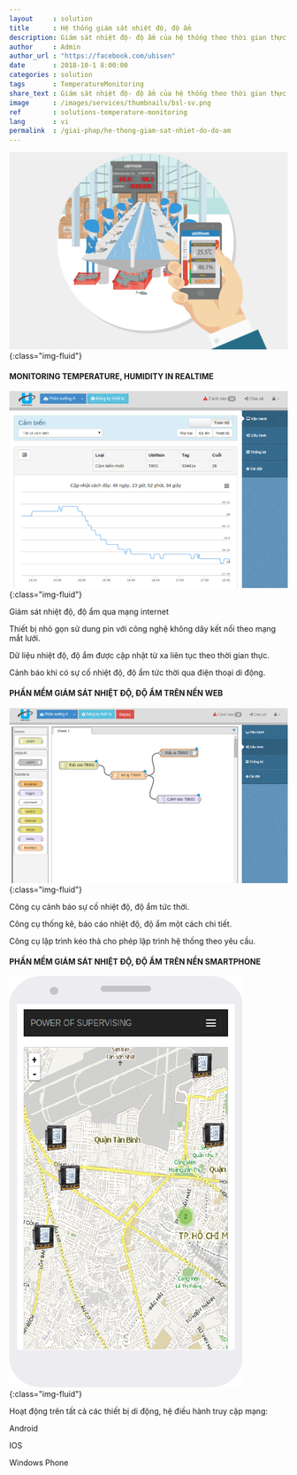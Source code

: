 ```yaml
---
layout     : solution
title      : Hệ thống giám sát nhiệt độ, độ ẩm
description: Giám sát nhiệt độ- độ ẩm của hệ thống theo thời gian thực qua internet, cảnh báo kịp thời sự cố đảm bảo an toàn hệ sản phẩm. Giám sát nhiệt độ, độ ẩm qua mạng internet. Thiết bị nhỏ gọn sử dung pin với công nghệ không dây kết nối theo mạng mắt lưới. Dữ liệu nhiệt độ, độ ẩm được cập nhật từ xa liên tục theo thời gian thực.
author     : Admin
author_url : "https://facebook.com/ubisen"
date       : 2018-10-1 8:00:00
categories : solution
tags       : TemperatureMonitoring
share_text : Giám sát nhiệt độ- độ ẩm của hệ thống theo thời gian thực qua internet, cảnh báo kịp thời sự cố đảm bảo an toàn hệ sản phẩm sản, hệ thống của ...
image      : /images/services/thumbnails/bsl-sv.png
ref        : solutions-temperature-monitoring
lang       : vi
permalink  : /giai-phap/he-thong-giam-sat-nhiet-do-do-am
---
```


![energy-management](/images/services/sht.png){:class="img-fluid"}

#### MONITORING TEMPERATURE, HUMIDITY IN REALTIME

![energy-management](/images/services/sht-1.png){:class="img-fluid"}

Giám sát nhiệt độ, độ ẩm qua mạng internet

Thiết bị nhỏ gọn sử dung pin với công nghệ không dây kết nối theo mạng mắt lưới.

Dữ liệu nhiệt độ, độ ẩm được cập nhật từ xa liên tục theo thời gian thực.

Cảnh báo khi có sự cố nhiệt độ, độ ẩm tức thời qua điện thoại di động.

#### PHẦN MỀM GIÁM SÁT NHIỆT ĐỘ, ĐỘ ẨM TRÊN NỀN WEB

![energy-management](/images/services/sht-2.png){:class="img-fluid"}

Công cụ cảnh báo sự cố nhiệt độ, độ ẩm tức thời.

Công cụ thống kê, báo cáo nhiệt độ, độ ẩm một cách chi tiết.

Công cụ lập trình kéo thả cho phép lập trình hệ thống theo yêu cầu.

#### PHẦN MỀM GIÁM SÁT NHIỆT ĐỘ, ĐỘ ẨM TRÊN NỀN SMARTPHONE

![energy-management](/images/services/pm-sm.png){:class="img-fluid"}

Hoạt động trên tất cả các thiết bị di động, hệ điều hành truy cập mạng:

Android

IOS

Windows Phone
